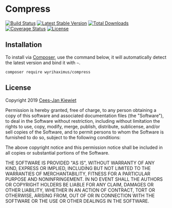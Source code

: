 Compress
========

[![Build Status](https://travis-ci.com/WyriHaximus/php-compress.png)](https://travis-ci.com/WyriHaximus/php-compress)
[![Latest Stable Version](https://poser.pugx.org/WyriHaximus/compress/v/stable.png)](https://packagist.org/packages/WyriHaximus/compress)
[![Total Downloads](https://poser.pugx.org/WyriHaximus/compress/downloads.png)](https://packagist.org/packages/WyriHaximus/compress)
[![Coverage Status](https://coveralls.io/repos/WyriHaximus/php-compress/badge.png)](https://coveralls.io/r/WyriHaximus/php-compress)
[![License](https://poser.pugx.org/wyrihaximus/compress/license.png)](https://packagist.org/packages/wyrihaximus/compress)

## Installation ##

To install via [Composer](http://getcomposer.org/), use the command below, it will automatically detect the latest version and bind it with `~`.

```
composer require wyrihaximus/compress 
```

## License ##

Copyright 2019 [Cees-Jan Kiewiet](http://wyrihaximus.net/)

Permission is hereby granted, free of charge, to any person
obtaining a copy of this software and associated documentation
files (the "Software"), to deal in the Software without
restriction, including without limitation the rights to use,
copy, modify, merge, publish, distribute, sublicense, and/or sell
copies of the Software, and to permit persons to whom the
Software is furnished to do so, subject to the following
conditions:

The above copyright notice and this permission notice shall be
included in all copies or substantial portions of the Software.

THE SOFTWARE IS PROVIDED "AS IS", WITHOUT WARRANTY OF ANY KIND,
EXPRESS OR IMPLIED, INCLUDING BUT NOT LIMITED TO THE WARRANTIES
OF MERCHANTABILITY, FITNESS FOR A PARTICULAR PURPOSE AND
NONINFRINGEMENT. IN NO EVENT SHALL THE AUTHORS OR COPYRIGHT
HOLDERS BE LIABLE FOR ANY CLAIM, DAMAGES OR OTHER LIABILITY,
WHETHER IN AN ACTION OF CONTRACT, TORT OR OTHERWISE, ARISING
FROM, OUT OF OR IN CONNECTION WITH THE SOFTWARE OR THE USE OR
OTHER DEALINGS IN THE SOFTWARE.
